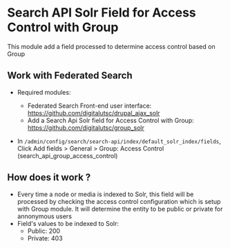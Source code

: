 # Search API Solr Field for Access Control with Group
This module add a field processed to determine access control based on Group

## Work with Federated Search

- Required modules: 
  * Federated Search Front-end user interface: https://github.com/digitalutsc/drupal_ajax_solr 
  * Add a Search Api Solr field for Access Control with Group: https://github.com/digitalutsc/group_solr

- In `/admin/config/search/search-api/index/default_solr_index/fields`, Click Add fields > General > Group: Access Control (search_api_group_access_control) 

## How does it work ?
  - Every time a node or media is indexed to Solr, this field will be processed by checking the access control configuration which is setup with Group module. It will determine the entity to be public or private for annonymous users
  - Field's values to be indexed to Solr:
    - Public: 200 
    - Private: 403
